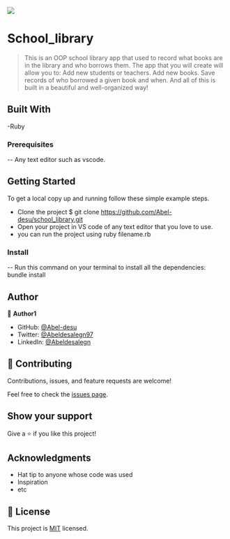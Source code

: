 ![](https://img.shields.io/badge/Abel-blueviolet)

# School_library

> This is an OOP school library app that used to record what books are in the library and who borrows them.
   The app that you will create will allow you to:
    Add new students or teachers.
    Add new books.
    Save records of who borrowed a given book and when.
And all of this is built in a beautiful and well-organized way!


## Built With

-Ruby

### Prerequisites

-- Any text editor such as vscode.

## Getting Started

To get a local copy up and running follow these simple example steps.
- Clone the project $ git clone https://github.com/Abel-desu/school_library.git
- Open your project in VS code of any text editor that you love to use.
- you can run the project using ruby filename.rb 

### Install

-- Run this command on your terminal to install all the dependencies: bundle install



## Author

👤 **Author1**

- GitHub: [@Abel-desu](https://github.com/Abel-desu)
- Twitter: [@Abeldesalegn97](https://twitter.com/abeldesalegn97)
- LinkedIn: [@Abeldesalegn](https://www.linkedin.com/in/abel-desalegn92)

## 🤝 Contributing

Contributions, issues, and feature requests are welcome!

Feel free to check the [issues page](https://github.com/Abel-desu/school_library/issues).

## Show your support

Give a ⭐️ if you like this project!

## Acknowledgments

- Hat tip to anyone whose code was used
- Inspiration
- etc

## 📝 License

This project is [MIT](./LICENSE) licensed.
